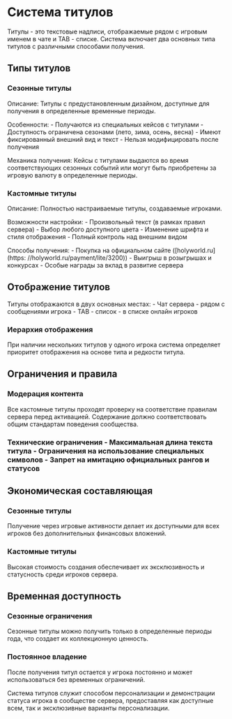 # Система титулов

Титулы - это текстовые надписи, отображаемые рядом с игровым именем в чате и TAB - списке. Система включает два основных типа титулов с различными способами получения.

## Типы титулов

### Сезонные титулы

Описание: Титулы с предустановленным дизайном, доступные для получения в определенные временные периоды.

Особенности: - Получаются из специальных кейсов с титулами - Доступность ограничена сезонами (лето, зима, осень, весна) - Имеют фиксированный внешний вид и текст - Нельзя модифицировать после получения

Механика получения: Кейсы с титулами выдаются во время соответствующих сезонных событий или могут быть приобретены за игровую валюту в определенные периоды.

### Кастомные титулы

Описание: Полностью настраиваемые титулы, создаваемые игроками.

Возможности настройки: - Произвольный текст (в рамках правил сервера) - Выбор любого доступного цвета - Изменение шрифта и стиля отображения - Полный контроль над внешним видом

Способы получения: - Покупка на официальном сайте ([holyworld.ru](https: //holyworld.ru/payment/lite/3200)) - Выигрыш в розыгрышах и конкурсах - Особые награды за вклад в развитие сервера

## Отображение титулов

Титулы отображаются в двух основных местах: - Чат сервера - рядом с сообщениями игрока - TAB - список - в списке онлайн игроков

### Иерархия отображения
При наличии нескольких титулов у одного игрока система определяет приоритет отображения на основе типа и редкости титула.

## Ограничения и правила

### Модерация контента
Все кастомные титулы проходят проверку на соответствие правилам сервера перед активацией. Содержание должно соответствовать общим стандартам поведения сообщества.

### Технические ограничения - Максимальная длина текста титула - Ограничения на использование специальных символов - Запрет на имитацию официальных рангов и статусов

## Экономическая составляющая

### Сезонные титулы
Получение через игровые активности делает их доступными для всех игроков без дополнительных финансовых вложений.

### Кастомные титулы
Высокая стоимость создания обеспечивает их эксклюзивность и статусность среди игроков сервера.

## Временная доступность

### Сезонные ограничения
Сезонные титулы можно получить только в определенные периоды года, что создает их коллекционную ценность.

### Постоянное владение
После получения титул остается у игрока постоянно и может использоваться без временных ограничений.

Система титулов служит способом персонализации и демонстрации статуса игрока в сообществе сервера, предоставляя как доступные всем, так и эксклюзивные варианты персонализации.